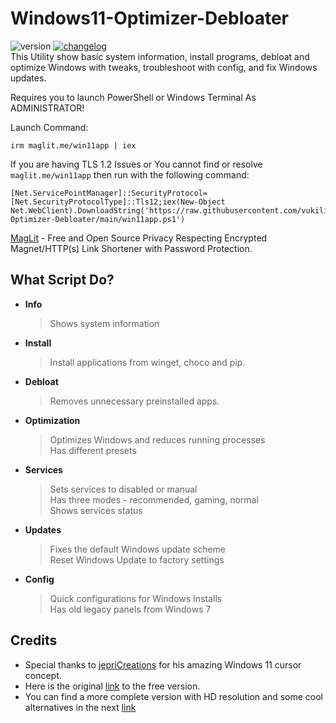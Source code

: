 # Windows11-Optimizer-Debloater
![version](https://img.shields.io/badge/version%20-2.2-lighgreen)
[![changelog](https://img.shields.io/badge/📋-release%20notes-00B2EE.svg)](https://github.com/vukilis/Windows11-Optimizer-Debloater/blob/dev/CHANGELOG.md)  
This Utility show basic system information, install programs, debloat and optimize Windows with tweaks, troubleshoot with config, and fix Windows updates.

Requires you to launch PowerShell or Windows Terminal As ADMINISTRATOR!

Launch Command:

```
irm maglit.me/win11app | iex
```
If you are having TLS 1.2 Issues or You cannot find or resolve `maglit.me/win11app` then run with the following command:
```
[Net.ServicePointManager]::SecurityProtocol=[Net.SecurityProtocolType]::Tls12;iex(New-Object Net.WebClient).DownloadString('https://raw.githubusercontent.com/vukilis/Windows11-Optimizer-Debloater/main/win11app.ps1')
```
[MagLit](https://github.com/NayamAmarshe/MagLit) - Free and Open Source Privacy Respecting Encrypted Magnet/HTTP(s) Link Shortener with Password Protection.

## What Script Do?
- **Info**
  > Shows system information
- **Install**
  > Install applications from winget, choco and pip.
- **Debloat**
  > Removes unnecessary preinstalled apps.
- **Optimization**
  > Optimizes Windows and reduces running processes  
  > Has different presets
- **Services**
  > Sets services to disabled or manual  
  > Has three modes - recommended, gaming, normal  
  > Shows services status
- **Updates**
  > Fixes the default Windows update scheme  
  > Reset Windows Update to factory settings
- **Config**
  > Quick configurations for Windows Installs  
  > Has old legacy panels from Windows 7

## Credits
- Special thanks to [jepriCreations](https://www.deviantart.com/rosea92) for his amazing Windows 11 cursor concept.
- Here is the original [link](https://www.deviantart.com/jepricreations/art/Windows-11-Free-Tail-Cursor-Concept-962242647) to the free version.
- You can find a more complete version with HD resolution and some cool alternatives in the next [link](https://www.deviantart.com/jepricreations/art/Windows-11-Cursors-Concept-HD-v2-890672103)